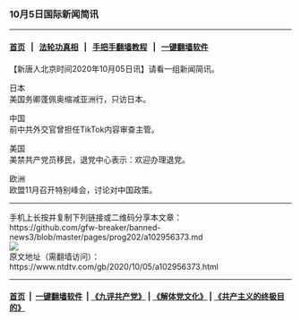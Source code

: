 ### 10月5日国际新闻简讯
------------------------

#### [首页](https://github.com/gfw-breaker/banned-news3/blob/master/README.md) &nbsp;&nbsp;|&nbsp;&nbsp; [法轮功真相](https://github.com/begood0513/basic/blob/master/README.md)  &nbsp;&nbsp;|&nbsp;&nbsp; [手把手翻墙教程](https://github.com/gfw-breaker/guides/wiki)  &nbsp;&nbsp;|&nbsp;&nbsp; [一键翻墙软件](https://github.com/gfw-breaker/nogfw/blob/master/README.md)  



<div><div class="post_content" itemprop="articleBody">
 <p>
  【新唐人北京时间2020年10月05日讯】请看一组新闻简讯。
 </p>
 <p>
  日本
  <br/>
  美国务卿蓬佩奥缩减亚洲行，只访日本。
 </p>
 <p>
  中国
  <br/>
  前中共外交官曾担任TikTok内容审查主管。
 </p>
 <p>
  美国
  <br/>
  美禁共产党员移民，退党中心表示：欢迎办理退党。
 </p>
 <p>
  欧洲
  <br/>
  欧盟11月召开特别峰会，讨论对中国政策。
 </p>
 <div class="single_ad">
 </div>
</div>
</div>
<hr/>
手机上长按并复制下列链接或二维码分享本文章：<br/>
https://github.com/gfw-breaker/banned-news3/blob/master/pages/prog202/a102956373.md <br/>
<a href='https://github.com/gfw-breaker/banned-news3/blob/master/pages/prog202/a102956373.md'><img src='https://github.com/gfw-breaker/banned-news3/blob/master/pages/prog202/a102956373.md.png'/></a> <br/>
原文地址（需翻墙访问）：https://www.ntdtv.com/gb/2020/10/05/a102956373.html


------------------------
#### [首页](https://github.com/gfw-breaker/banned-news3/blob/master/README.md) &nbsp;|&nbsp; [一键翻墙软件](https://github.com/gfw-breaker/nogfw/blob/master/README.md) &nbsp;| [《九评共产党》](https://github.com/gfw-breaker/9ping.md/blob/master/README.md#九评之一评共产党是什么) | [《解体党文化》](https://github.com/gfw-breaker/jtdwh.md/blob/master/README.md) | [《共产主义的终极目的》](https://github.com/gfw-breaker/gczydzjmd.md/blob/master/README.md)


<img src='http://gfw-breaker.win/banned-news3/pages/prog202/a102956373.md' width='0px' height='0px'/>